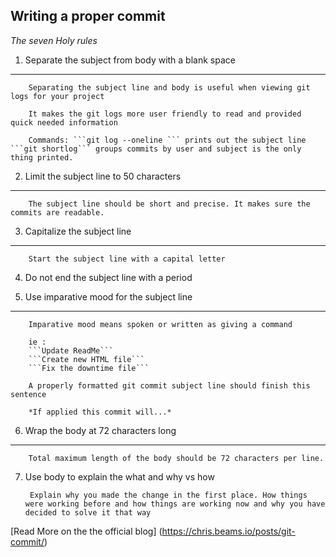 ## Writing a proper commit 
*The seven Holy rules*

1. Separate the subject from body with a blank space
---
        Separating the subject line and body is useful when viewing git logs for your project

        It makes the git logs more user friendly to read and provided quick needed information

        Commands: ```git log --oneline ``` prints out the subject line ```git shortlog``` groups commits by user and subject is the only thing printed.

2. Limit the subject line to 50 characters
---

        The subject line should be short and precise. It makes sure the commits are readable.


3. Capitalize the subject line
---
        Start the subject line with a capital letter

4. Do not end the subject line with a period

5. Use imparative mood for the subject line
---
        Imparative mood means spoken or written as giving a command

        ie :
        ```Update ReadMe```
        ```Create new HTML file```
        ```Fix the downtime file```

        A properly formatted git commit subject line should finish this sentence

        *If applied this commit will...*

6. Wrap the body at 72 characters long
---
        Total maximum length of the body should be 72 characters per line.

7. Use body to explain the what and why vs how

        Explain why you made the change in the first place. How things were working before and how things are working now and why you have decided to solve it that way

[Read More on the the official blog] (https://chris.beams.io/posts/git-commit/)



